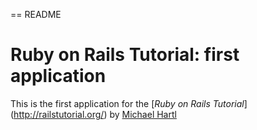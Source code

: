 == README

# Ruby on Rails Tutorial: first application

This is the first application for the
[*Ruby on Rails Tutorial*] (http://railstutorial.org/)
by [Michael Hartl](http://michaelhartl.com)